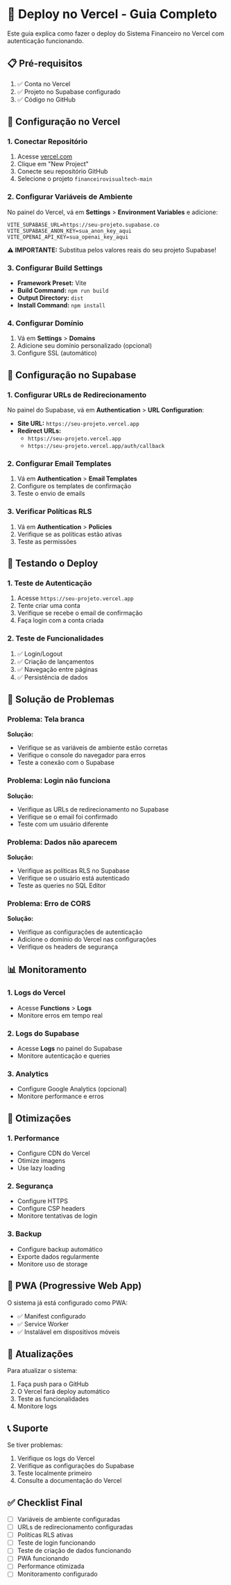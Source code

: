 # 🚀 Deploy no Vercel - Guia Completo

Este guia explica como fazer o deploy do Sistema Financeiro no Vercel com autenticação funcionando.

## 📋 Pré-requisitos

1. ✅ Conta no Vercel
2. ✅ Projeto no Supabase configurado
3. ✅ Código no GitHub

## 🔧 Configuração no Vercel

### 1. Conectar Repositório

1. Acesse [vercel.com](https://vercel.com)
2. Clique em "New Project"
3. Conecte seu repositório GitHub
4. Selecione o projeto `financeirovisualtech-main`

### 2. Configurar Variáveis de Ambiente

No painel do Vercel, vá em **Settings** > **Environment Variables** e adicione:

```env
VITE_SUPABASE_URL=https://seu-projeto.supabase.co
VITE_SUPABASE_ANON_KEY=sua_anon_key_aqui
VITE_OPENAI_API_KEY=sua_openai_key_aqui
```

**⚠️ IMPORTANTE:** Substitua pelos valores reais do seu projeto Supabase!

### 3. Configurar Build Settings

- **Framework Preset:** Vite
- **Build Command:** `npm run build`
- **Output Directory:** `dist`
- **Install Command:** `npm install`

### 4. Configurar Domínio

1. Vá em **Settings** > **Domains**
2. Adicione seu domínio personalizado (opcional)
3. Configure SSL (automático)

## 🔐 Configuração no Supabase

### 1. Configurar URLs de Redirecionamento

No painel do Supabase, vá em **Authentication** > **URL Configuration**:

- **Site URL:** `https://seu-projeto.vercel.app`
- **Redirect URLs:** 
  - `https://seu-projeto.vercel.app`
  - `https://seu-projeto.vercel.app/auth/callback`

### 2. Configurar Email Templates

1. Vá em **Authentication** > **Email Templates**
2. Configure os templates de confirmação
3. Teste o envio de emails

### 3. Verificar Políticas RLS

1. Vá em **Authentication** > **Policies**
2. Verifique se as políticas estão ativas
3. Teste as permissões

## 🧪 Testando o Deploy

### 1. Teste de Autenticação

1. Acesse `https://seu-projeto.vercel.app`
2. Tente criar uma conta
3. Verifique se recebe o email de confirmação
4. Faça login com a conta criada

### 2. Teste de Funcionalidades

1. ✅ Login/Logout
2. ✅ Criação de lançamentos
3. ✅ Navegação entre páginas
4. ✅ Persistência de dados

## 🔧 Solução de Problemas

### Problema: Tela branca
**Solução:**
- Verifique se as variáveis de ambiente estão corretas
- Verifique o console do navegador para erros
- Teste a conexão com o Supabase

### Problema: Login não funciona
**Solução:**
- Verifique as URLs de redirecionamento no Supabase
- Verifique se o email foi confirmado
- Teste com um usuário diferente

### Problema: Dados não aparecem
**Solução:**
- Verifique as políticas RLS no Supabase
- Verifique se o usuário está autenticado
- Teste as queries no SQL Editor

### Problema: Erro de CORS
**Solução:**
- Verifique as configurações de autenticação
- Adicione o domínio do Vercel nas configurações
- Verifique os headers de segurança

## 📊 Monitoramento

### 1. Logs do Vercel
- Acesse **Functions** > **Logs**
- Monitore erros em tempo real

### 2. Logs do Supabase
- Acesse **Logs** no painel do Supabase
- Monitore autenticação e queries

### 3. Analytics
- Configure Google Analytics (opcional)
- Monitore performance e erros

## 🚀 Otimizações

### 1. Performance
- Configure CDN do Vercel
- Otimize imagens
- Use lazy loading

### 2. Segurança
- Configure HTTPS
- Configure CSP headers
- Monitore tentativas de login

### 3. Backup
- Configure backup automático
- Exporte dados regularmente
- Monitore uso de storage

## 📱 PWA (Progressive Web App)

O sistema já está configurado como PWA:

- ✅ Manifest configurado
- ✅ Service Worker
- ✅ Instalável em dispositivos móveis

## 🔄 Atualizações

Para atualizar o sistema:

1. Faça push para o GitHub
2. O Vercel fará deploy automático
3. Teste as funcionalidades
4. Monitore logs

## 📞 Suporte

Se tiver problemas:

1. Verifique os logs do Vercel
2. Verifique as configurações do Supabase
3. Teste localmente primeiro
4. Consulte a documentação do Vercel

## ✅ Checklist Final

- [ ] Variáveis de ambiente configuradas
- [ ] URLs de redirecionamento configuradas
- [ ] Políticas RLS ativas
- [ ] Teste de login funcionando
- [ ] Teste de criação de dados funcionando
- [ ] PWA funcionando
- [ ] Performance otimizada
- [ ] Monitoramento configurado
